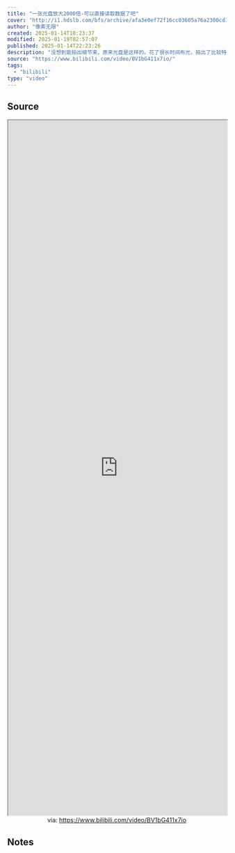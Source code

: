 ```yaml
---
title: "一张光盘放大2000倍-可以直接读取数据了吧"
cover: "http://i1.hdslb.com/bfs/archive/afa3e0ef72f16cc03605a76a2300cd3639060ae4.jpg@189w_107h.webp"
author: "像素无限"
created: 2025-01-14T10:23:37
modified: 2025-01-19T02:57:07
published: 2025-01-14T22:23:26
description: "没想到能拍出细节来，原来光盘是这样的。花了很长时间布光，拍出了比较特别的反光效果。"
source: "https://www.bilibili.com/video/BV1bG411x7io/"
tags:
  - "bilibili"
type: "video"
---
```


## Source

<iframe src='https://player.bilibili.com/player.html?isOutside=true&bvid=BV1bG411x7io&p=1&autoplay=false' style='height:40vh;width:100%' class='iframe-radius' allow='fullscreen'></iframe>
<center>via: <a href='https://www.bilibili.com/video/BV1bG411x7io' target='_blank' class='external-link'>https://www.bilibili.com/video/BV1bG411x7io</a></center>

## Notes
